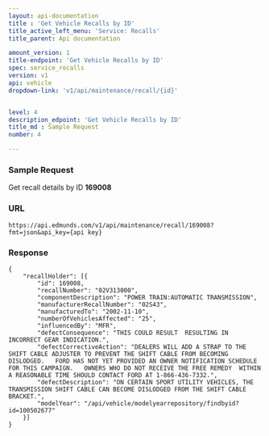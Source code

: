 ```yaml
---
layout: api-documentation
title : 'Get Vehicle Recalls by ID'
title_active_left_menu: 'Service: Recalls'
title_parent: Api documentation

amount_version: 1
title-endpoint: 'Get Vehicle Recalls by ID'
spec: service_recalls
version: v1
api: vehicle
dropdown-link: 'v1/api/maintenance/recall/{id}'


level: 4
description_edpoint: 'Get Vehicle Recalls by ID'
title_md : Sample Request
number: 4

---
```


### Sample Request

Get recall details by ID **169008**

### URL

	https://api.edmunds.com/v1/api/maintenance/recall/169008?fmt=json&api_key={api key}
	
### Response

	{
	    "recallHolder": [{
	        "id": 169008,
	        "recallNumber": "02V313000",
	        "componentDescription": "POWER TRAIN:AUTOMATIC TRANSMISSION",
	        "manufacturerRecallNumber": "02S43",
	        "manufacturedTo": "2002-11-10",
	        "numberOfVehiclesAffected": "25",
	        "influencedBy": "MFR",
	        "defectConsequence": "THIS COULD RESULT  RESULTING IN INCORRECT GEAR INDICATION.",
	        "defectCorrectiveAction": "DEALERS WILL ADD A STRAP TO THE SHIFT CABLE ADJUSTER TO PREVENT THE SHIFT CABLE FROM BECOMING DISLODGED.   FORD HAS NOT YET PROVIDED AN OWNER NOTIFICATION SCHEDULE FOR THIS CAMPAIGN.   OWNERS WHO DO NOT RECEIVE THE FREE REMEDY  WITHIN A REASONABLE TIME SHOULD CONTACT FORD AT 1-866-436-7332.",
	        "defectDescription": "ON CERTAIN SPORT UTILITY VEHICLES, THE TRANSMISSION SHIFT CABLE CAN BECOME DISLODGED FROM THE SHIFT CABLE BRACKET.",
	        "modelYear": "/api/vehicle/modelyearrepository/findbyid?id=100502677"
	    }]
	}
